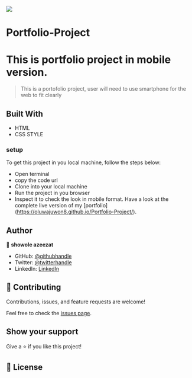 ![](https://img.shields.io/badge/Microverse-blueviolet)

# Portfolio-Project
# This is portfolio project in mobile version.

>  This is a portofolio project, user will need 
>  to use smartphone for the web to fit clearly 
 
## Built With

- HTML 
- CSS STYLE

### setup 
To get this project in you local machine, follow the steps below:
- Open terminal 
- copy the code url
- Clone into your local machine
- Run the project in you browser 
- Inspect it to check the look in mobile format.
Have a look at the complete live version of my [portfolio] (https://oluwajuwon8.github.io/Portfolio-Project/).

## Author

👤 **showole azeezat**

- GitHub: [@githubhandle](https://github.com/oluwajuwon8)
- Twitter: [@twitterhandle](https://twitter.com/oluwafu87040629)
- LinkedIn: [LinkedIn](https://linkedin.com/in/showole-azeezat-omolola-4368a7ba/)



## 🤝 Contributing

Contributions, issues, and feature requests are welcome!

Feel free to check the [issues page](../../issues/).

## Show your support

Give a ⭐️ if you like this project!

## 📝 License